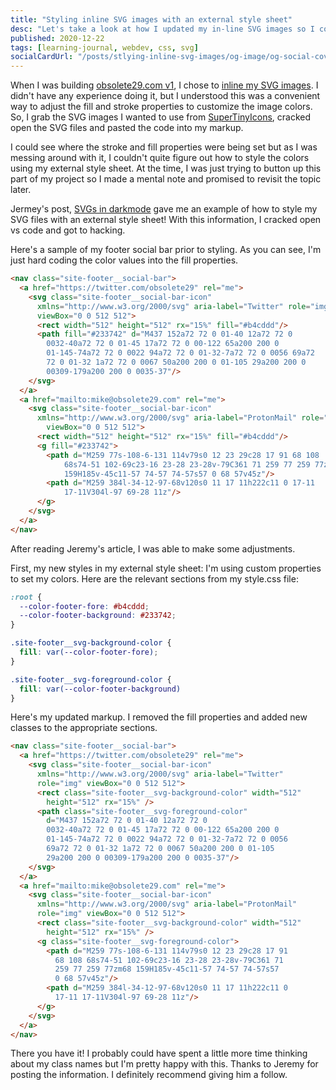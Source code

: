 ```yaml
---
title: "Styling inline SVG images with an external style sheet"
desc: "Let's take a look at how I updated my in-line SVG images so I could style them with an external style sheet"
published: 2020-12-22
tags: [learning-journal, webdev, css, svg]
socialCardUrl: "/posts/stlying-inline-svg-images/og-image/og-social-cover.jpg"
---
```

When I was building [obsolete29.com v1](/posts/building-my-personal-site-with-eleventy/), I chose to [inline my SVG images](https://css-tricks.com/using-svg/#using-inline-svg). I didn't have any experience doing it, but I understood this was a convenient way to adjust the fill and stroke properties to customize the image colors. So, I grab the SVG images I wanted to use from [SuperTinyIcons](https://github.com/edent/SuperTinyIcons), cracked open the SVG files and pasted the code into my markup.

I could see where the stroke and fill properties were being set but as I was messing around with it, I couldn't quite figure out how to style the colors using my external style sheet. At the time, I was just trying to button up this part of my project so I made a mental note and promised to revisit the topic later.

Jermey's post, [SVGs in darkmode](https://adactio.com/journal/17710) gave me an example of how to style my SVG files with an external style sheet! With this information, I cracked open vs code and got to hacking.

Here's a sample of my footer social bar prior to styling. As you can see, I'm just hard coding the color values into the fill properties.

```html
<nav class="site-footer__social-bar">
  <a href="https://twitter.com/obsolete29" rel="me">
    <svg class="site-footer__social-bar-icon" 
      xmlns="http://www.w3.org/2000/svg" aria-label="Twitter" role="img" 
      viewBox="0 0 512 512">
      <rect width="512" height="512" rx="15%" fill="#b4cddd"/>
      <path fill="#233742" d="M437 152a72 72 0 01-40 12a72 72 0 
        0032-40a72 72 0 01-45 17a72 72 0 00-122 65a200 200 0 
        01-145-74a72 72 0 0022 94a72 72 0 01-32-7a72 72 0 0056 69a72 
        72 0 01-32 1a72 72 0 0067 50a200 200 0 01-105 29a200 200 0 
        00309-179a200 200 0 0035-37"/>
    </svg>
  </a>
  <a href="mailto:mike@obsolete29.com" rel="me">
    <svg class="site-footer__social-bar-icon" 
      xmlns="http://www.w3.org/2000/svg" aria-label="ProtonMail" role="img" 
        viewBox="0 0 512 512">
      <rect width="512" height="512" rx="15%" fill="#b4cddd"/>
      <g fill="#233742">
        <path d="M259 77s-108-6-131 114v79s0 12 23 29c28 17 91 68 108 
            68s74-51 102-69c23-16 23-28 23-28v-79C361 71 259 77 259 77zm68 
            159H185v-45c11-57 74-57 74-57s57 0 68 57v45z"/>
        <path d="M259 384l-34-12-97-68v120s0 11 17 11h222c11 0 17-11 
            17-11V304l-97 69-28 11z"/>
      </g>
    </svg>
  </a>
</nav>
```

After reading Jeremy's article, I was able to make some adjustments.

First, my new styles in my external style sheet: I'm using custom properties to set my colors. Here are the relevant sections from my style.css file:

```css
:root {
  --color-footer-fore: #b4cddd;
  --color-footer-background: #233742;
}

.site-footer__svg-background-color {
  fill: var(--color-footer-fore);
}

.site-footer__svg-foreground-color {
  fill: var(--color-footer-background)
}

```

Here's my updated markup. I removed the fill properties and added new classes to the appropriate sections.

```html
<nav class="site-footer__social-bar">
  <a href="https://twitter.com/obsolete29" rel="me">
    <svg class="site-footer__social-bar-icon" 
      xmlns="http://www.w3.org/2000/svg" aria-label="Twitter" 
      role="img" viewBox="0 0 512 512">
      <rect class="site-footer__svg-background-color" width="512" 
        height="512" rx="15%" />
      <path class="site-footer__svg-foreground-color" 
        d="M437 152a72 72 0 01-40 12a72 72 0 
        0032-40a72 72 0 01-45 17a72 72 0 00-122 65a200 200 0 
        01-145-74a72 72 0 0022 94a72 72 0 01-32-7a72 72 0 0056 
        69a72 72 0 01-32 1a72 72 0 0067 50a200 200 0 01-105 
        29a200 200 0 00309-179a200 200 0 0035-37"/>
    </svg>
  </a>
  <a href="mailto:mike@obsolete29.com" rel="me">
    <svg class="site-footer__social-bar-icon" 
      xmlns="http://www.w3.org/2000/svg" aria-label="ProtonMail" 
      role="img" viewBox="0 0 512 512">
      <rect class="site-footer__svg-background-color" width="512" 
        height="512" rx="15%" />
      <g class="site-footer__svg-foreground-color">
        <path d="M259 77s-108-6-131 114v79s0 12 23 29c28 17 91 
          68 108 68s74-51 102-69c23-16 23-28 23-28v-79C361 71 
          259 77 259 77zm68 159H185v-45c11-57 74-57 74-57s57 
          0 68 57v45z"/>
        <path d="M259 384l-34-12-97-68v120s0 11 17 11h222c11 0 
          17-11 17-11V304l-97 69-28 11z"/>
      </g>
    </svg>
  </a>
</nav>
```

There you have it! I probably could have spent a little more time thinking about my class names but I'm pretty happy with this. Thanks to Jeremy for posting the information. I definitely recommend giving him a follow.